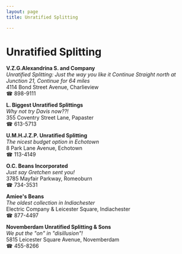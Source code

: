 ```yaml
---
layout: page 
title: Unratified Splitting

---
```



# Unratified Splitting


 **V.Z.G.Alexandrina S. and Company**  
_Unratified Splitting: Just the way you like it 
Continue Straight north at Junction 21, Continue for 64 miles_  
4114 Bond Street Avenue, Charlieview  
☎ 898-9111

**L. Biggest Unratified Splittings**  
_Why not try Davis now??!_  
355 Coventry Street Lane, Papaster  
☎ 613-5713

**U.M.H.J.Z.P. Unratified Splitting**  
_The nicest budget option in Echotown_  
8 Park Lane Avenue, Echotown  
☎ 113-4149

**O.C. Beans Incorporated**  
_Just say Gretchen sent you!_  
3785 Mayfair Parkway, Romeoburn  
☎ 734-3531

**Amiee's Beans**  
_The oldest collection in Indiachester_  
Electric Company & Leicester Square, Indiachester  
☎ 877-4497

**Novemberdam Unratified Splitting & Sons**  
_We put the "on" in "disillusion"!_  
5815 Leicester Square Avenue, Novemberdam  
☎ 455-8266

